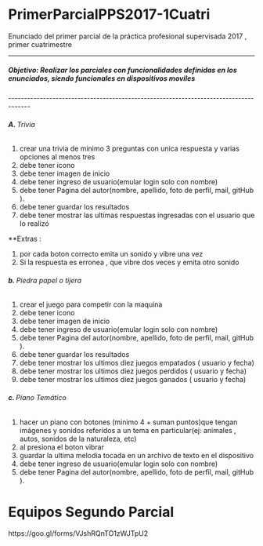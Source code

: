 # PrimerParcialPPS2017-1Cuatri
Enunciado del primer parcial de la práctica profesional supervisada 2017 , primer cuatrimestre



-------------------------------------------------------------------------------------
<h5>Objetivo: Realizar los parciales con funcionalidades definidas en los enunciados, siendo funcionales en dispositivos moviles</h5>
-------------------------------------------------------------------------------------

<h6 id="inicializacionDelObjeto"> <strong>A. </strong> Trivia</h6>
<ol>
	<li>crear una trivia de minimo 3 preguntas con unica respuesta y varias opciones al menos tres  </li>
  <li> debe tener   icono</li>
  <li> debe tener  imagen de inicio </li>
  <li> debe tener  ingreso de usuario(emular login solo con nombre)</li>
  <li> debe tener Pagina del autor(nombre, apellido, foto de perfil, mail, gitHub  ). </li>
  <li> debe tener guardar los resultados </li>
   <li> debe tener mostrar las ultimas respuestas ingresadas con el usuario que lo realizó </li>

</ol>
**Extras :
<ol>
<li>por cada boton correcto emita un sonido y vibre una vez </li>
<li> Si la respuesta es erronea , que vibre dos veces y emita otro sonido </li>
</ol>
<h6 id="inicializacionDelObjeto"> <strong>b. </strong> Piedra papel o tijera</h6>
<ol>
	<li>crear el juego para competir con la maquina </li>
  <li> debe tener   icono</li>
  <li> debe tener  imagen de inicio </li>
  <li> debe tener  ingreso de usuario(emular login solo con nombre)</li>
  <li> debe tener Pagina del autor(nombre, apellido, foto de perfil, mail, gitHub  ). </li>
   <li> debe tener guardar los resultados </li>
   <li> debe tener mostrar los ultimos diez juegos empatados ( usuario y fecha)  </li>
   <li> debe tener mostrar los ultimos diez juegos perdidos ( usuario y fecha)  </li>
   <li> debe tener mostrar los ultimos diez juegos ganados ( usuario y fecha)  </li>
</ol>
<h6 id="inicializacionDelObjeto"> <strong>c. </strong> Piano Temático</h6>
<ol>
	<li>hacer un piano con botones (minimo 4 + suman puntos)que tengan imágenes  y sonidos referidos a un tema en particular(ej: animales , autos, sonidos de la naturaleza, etc)   </li>
  <li> al presiona el boton vibrar</li>
  <li> guardar la ultima melodia tocada en un archivo de texto en el dispositivo</li>
  <li> debe tener  ingreso de usuario(emular login solo con nombre)</li>
  <li> debe tener Pagina del autor(nombre, apellido, foto de perfil, mail, gitHub  ). </li>


</ol>


<h1>Equipos Segundo Parcial</h1>
https://goo.gl/forms/VJshRQnTO1zWJTpU2
